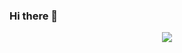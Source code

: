 ### Hi there 👋

<!--
**Ppang0405/Ppang0405** is a ✨ _special_ ✨ repository because its `README.md` (this file) appears on your GitHub profile.

Here are some ideas to get you started:

- 🔭 I’m currently working on ...
- 🌱 I’m currently learning ...
- 👯 I’m looking to collaborate on ...
- 🤔 I’m looking for help with ...
- 💬 Ask me about ...
- 📫 How to reach me: ...
- 😄 Pronouns: ...
- ⚡ Fun fact: ...
-->

<p align="center">
  <img src="https://cdn.discordapp.com/attachments/1011253519648559185/1211205979535048755/tenor-3339875071.gif?ex=65ed5a78&is=65dae578&hm=4f36ad75e64493440b1e3dc651d623432452465dc11204448b2358d93e01ae66&">
</p>
